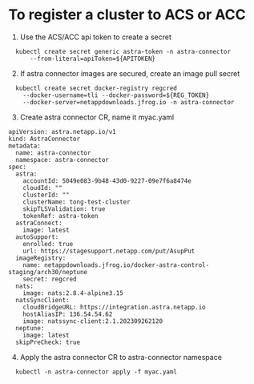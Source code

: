 # To register a cluster to ACS or ACC

1. Use the ACS/ACC api token to create a secret
```
  kubectl create secret generic astra-token -n astra-connector
      --from-literal=apiToken=${APITOKEN} 
```
2. If astra connector images are secured, create an image pull secret
```
  kubectl create secret docker-registry regcred
    --docker-username=tli --docker-password=${REG_TOKEN} 
    --docker-server=netappdownloads.jfrog.io -n astra-connector
```
3. Create astra connector CR, name it myac.yaml
```
apiVersion: astra.netapp.io/v1
kind: AstraConnector
metadata:
  name: astra-connector
  namespace: astra-connector
spec:
  astra:
    accountId: 5049e083-9b48-43d0-9227-09e7f6a8474e
    cloudId: ""
    clusterId: ""
    clusterName: tong-test-cluster
    skipTLSValidation: true
    tokenRef: astra-token
  astraConnect:
    image: latest
  autoSupport:
    enrolled: true
    url: https://stagesupport.netapp.com/put/AsupPut
  imageRegistry:
    name: netappdownloads.jfrog.io/docker-astra-control-staging/arch30/neptune
    secret: regcred
  nats:
    image: nats:2.8.4-alpine3.15
  natsSyncClient:
    cloudBridgeURL: https://integration.astra.netapp.io
    hostAliasIP: 136.54.54.62
    image: natssync-client:2.1.202309262120
  neptune:
    image: latest
  skipPreCheck: true
```
4. Apply the astra connector CR to astra-connector namespace
```
  kubectl -n astra-connector apply -f myac.yaml
```